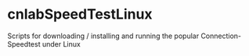 # cnlabSpeedTestLinux
Scripts for downloading / installing and running the popular Connection-Speedtest under Linux
